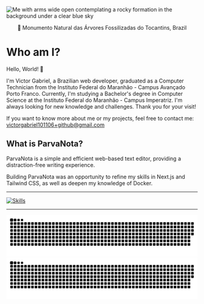 <img alt="Me with arms wide open contemplating a rocky formation in the background under a clear blue sky" src="public/images/readme.banner.png">

<p align="center">📍 Monumento Natural das Árvores Fossilizadas do Tocantins, Brazil</p>

# Who am I?

Hello, World! 👋

I'm Victor Gabriel, a Brazilian web developer, graduated as a Computer Technician from the Instituto Federal do Maranhão - Campus Avançado Porto Franco. Currently, I'm studying a Bachelor's degree in Computer Science at the Instituto Federal do Maranhão - Campus Imperatriz. I'm always looking for new knowledge and challenges. Thank you for your visit!

If you want to know more about me or my projects, feel free to contact me: victorgabriel101106+github@gmail.com

## What is ParvaNota?

ParvaNota is a simple and efficient web-based text editor, providing a distraction-free writing experience.

Building ParvaNota was an opportunity to refine my skills in Next.js and Tailwind CSS, as well as deepen my knowledge of Docker.

---

[![Skills](https://skillicons.dev/icons?i=nodejs,nextjs,react,ts,js,html,css,tailwind,docker,postgres,redis,git,vscode,linux)](https://skillicons.dev)

---

![github contribution grid snake animation](https://raw.githubusercontent.com/Victor101106/Victor101106/output/github-contribution-grid-snake-dark.svg#gh-dark-mode-only)
![github contribution grid snake animation](https://raw.githubusercontent.com/Victor101106/Victor101106/output/github-contribution-grid-snake.svg#gh-light-mode-only)
